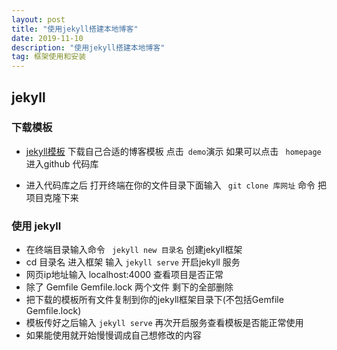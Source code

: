```yaml
---
layout: post
title: "使用jekyll搭建本地博客"
date: 2019-11-10 
description: "使用jekyll搭建本地博客"
tag: 框架使用和安装
---   
```



## jekyll
### 下载模板
- [jekyll模板](http://jekyllthemes.org/) 下载自己合适的博客模板  点击`` demo``演示 如果可以点击 `` homepage`` 进入github 代码库 

- 进入代码库之后  打开终端在你的文件目录下面输入 `` git clone 库网址`` 命令  把项目克隆下来 

### 使用 jekyll

- 在终端目录输入命令  `` jekyll new 目录名`` 创建jekyll框架
- cd 目录名  进入框架   输入 `` jekyll serve `` 开启jekyll 服务
- 网页ip地址输入  localhost:4000  查看项目是否正常
- 除了 Gemfile  Gemfile.lock  两个文件 剩下的全部删除
- 把下载的模板所有文件复制到你的jekyll框架目录下(不包括Gemfile  Gemfile.lock)
- 模板传好之后输入 ``jekyll serve`` 再次开启服务查看模板是否能正常使用
- 如果能使用就开始慢慢调成自己想修改的内容

